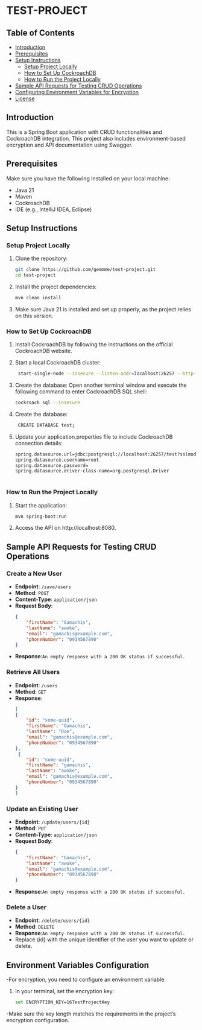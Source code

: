 # TEST-PROJECT 

## Table of Contents
- [Introduction](#introduction)
- [Prerequisites](#prerequisites)
- [Setup Instructions](#setup-instructions)
  - [Setup Project Locally](#setup-Project-Locally)
  - [How to Set Up CockroachDB](#how-to-set-up-cockroachdb)
  - [How to Run the Project Locally](#how-to-run-the-project-locally)
- [Sample API Requests for Testing CRUD Operations](#sample-api-requests-for-testing-crud-operations)
- [Configuring Environment Variables for Encryption](#configuring-environment-variables-for-encryption)
- [License](#license)

## Introduction
This is a Spring Boot application with CRUD functionalities and CockroachDB integration. This project also includes environment-based encryption and API documentation using Swagger.

## Prerequisites
Make sure you have the following installed on your local machine:
- Java 21
- Maven
- CockroachDB
- IDE (e.g., IntelliJ IDEA, Eclipse)


## Setup Instructions

### Setup Project Locally
1. Clone the repository:
   ```bash
   git clone https://github.com/gemmme/test-project.git
   cd test-project

2. Install the project dependencies:
    ```bash
   mvn clean install

3. Make sure Java 21 is installed and set up properly, as the project relies on this version.

### How to Set Up CockroachDB
1. Install CockroachDB by following the instructions on the official CockroachDB website.
   
2. Start a local CockroachDB cluster:
    ```bash
     start-single-node --insecure --listen-addr=localhost:26257 --http-addr=localhost:3030
    
3. Create the database: Open another terminal window and execute the following command to enter CockroachDB SQL shell:
    ```bash
    cockroach sql --insecure

4. Create the database:
    ```bash
     CREATE DATABASE test;
5. Update your application.properties file to include CockroachDB connection details:
   ```bash
   spring.datasource.url=jdbc:postgresql://localhost:26257/test?sslmode=disable
   spring.datasource.username=root
   spring.datasource.password=
   spring.datasource.driver-class-name=org.postgresql.Driver
        
### How to Run the Project Locally

1. Start the application:
   ```bash
   mvn spring-boot:run

2. Access the API on http://localhost:8080.

## Sample API Requests for Testing CRUD Operations

### Create a New User
- **Endpoint**: `/save/users`
- **Method**: `POST`
- **Content-Type**: `application/json`
- **Request Body**:
   ```json
   {
       "firstName": "Gamachis",
       "lastName": "awoke",
       "email": "gamachis@example.com",
       "phoneNumber": "0934567890"
   }
- **Response**:`An empty response with a 200 OK status if successful.` 
### Retrieve All Users
- **Endpoint**: `/users`
- **Method**: `GET`
- **Response**:
   ```json
   [
   {
       "id": "some-uuid",
       "firstName": "Gamachis",
       "lastName": "Doe",
       "email": "gamachis@example.com",
       "phoneNumber": "0934567890"
   },
    {
       "id": "some-uuid",
       "firstName": "gamachis",
       "lastName": "awoke",
       "email": "gamachis@example.com",
       "phoneNumber": "0934567890"
   }
   ]
### Update an Existing User
- **Endpoint**: `/update/users/{id}`
- **Method**: `PUT`
- **Content-Type**: `application/json`
- **Request Body**:
   ```json
   {
       "firstName": "Gamachis",
       "lastName": "awoke",
       "email": "gamachis@example.com",
       "phoneNumber": "0934567890"
   }
- **Response**:`An empty response with a 200 OK status if successful.`
  
### Delete a User
- **Endpoint**: `/delete/users/{id}`
- **Method**: `DELETE`
- **Response**:`An empty response with a 200 OK status if successful.`
- Replace {id} with the unique identifier of the user you want to update or delete.

## Environment Variables Configuration
-For encryption, you need to configure an environment variable:
1. In your terminal, set the encryption key:
   ```bash
   set ENCRYPTION_KEY=16TestProjectKey
  -Make sure the key length matches the requirements in the project’s encryption configuration.

